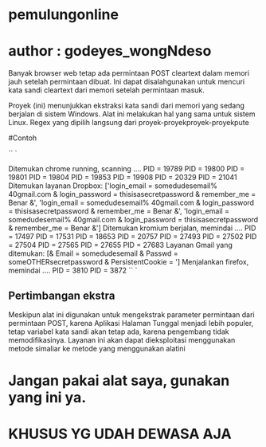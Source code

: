 # pemulungonline
# author : godeyes_wongNdeso 
Banyak browser web tetap ada permintaan POST cleartext dalam memori jauh setelah permintaan dibuat. Ini dapat disalahgunakan untuk mencuri kata sandi cleartext dari memori setelah permintaan masuk.

Proyek (ini) menunjukkan ekstraksi kata sandi dari memori yang sedang berjalan di sistem Windows. Alat ini melakukan hal yang sama untuk sistem Linux. Regex yang dipilih langsung dari proyek-proyekproyek-proyekpute

#Contoh

`` `

Ditemukan chrome running, scanning ....
PID = 19789
PID = 19800
PID = 19801
PID = 19804
PID = 19853
PID = 19908
PID = 20329
PID = 21041
Ditemukan layanan Dropbox: ['login_email = somedudesemail% 40gmail.com & login_password = thisisasecretpassword & remember_me = Benar &', 'login_email = somedudesemail% 40gmail.com & login_password = thisisasecretpassword & remember_me = Benar &', 'login_email = somedudesemail% 40gmail.com & login_password = thisisasecretpassword & remember_me = Benar &']
Ditemukan kromium berjalan, memindai ....
PID = 17497
PID = 17531
PID = 18653
PID = 20757
PID = 27493
PID = 27502
PID = 27504
PID = 27565
PID = 27655
PID = 27683
Layanan Gmail yang ditemukan: [& Email = somedudesemail & Passwd = someOTHERsecretpassword & PersistentCookie = ']
Menjalankan firefox, memindai ....
PID = 3810
PID = 3872
`` `

##  Pertimbangan ekstra

Meskipun alat ini digunakan untuk mengekstrak parameter permintaan dari permintaan POST, karena Aplikasi Halaman Tunggal menjadi lebih populer, tetap variabel kata sandi akan tetap ada, karena pengembang tidak memodifikasinya. Layanan ini akan dapat dieksploitasi menggunakan metode simaliar ke metode yang menggunakan alatini
# Jangan pakai alat saya, gunakan yang ini ya.
# KHUSUS YG UDAH DEWASA AJA

